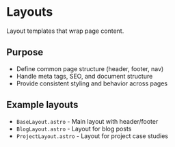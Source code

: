 # Layouts

Layout templates that wrap page content.

## Purpose
- Define common page structure (header, footer, nav)
- Handle meta tags, SEO, and document structure
- Provide consistent styling and behavior across pages

## Example layouts
- `BaseLayout.astro` - Main layout with header/footer
- `BlogLayout.astro` - Layout for blog posts
- `ProjectLayout.astro` - Layout for project case studies

